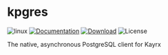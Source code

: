 # kpgres

![linux](https://github.com/kayrx/kpgres/workflows/linux/badge.svg?branch=master)
[![Documentation](https://docs.rs/kpgres/badge.svg)](https://docs.rs/kpgres)
[![Download](https://img.shields.io/crates/d/kpgres.svg)](https://crates.io/crates/kpgres)
![License](https://img.shields.io/crates/l/kpgres.svg)

The native, asynchronous PostgreSQL client for Kayrx